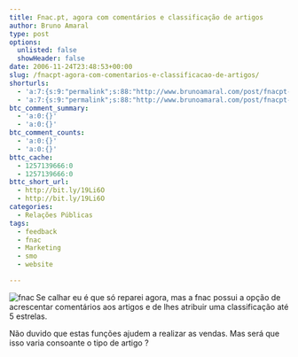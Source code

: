 ```yaml
---
title: Fnac.pt, agora com comentários e classificação de artigos
author: Bruno Amaral
type: post
options:
  unlisted: false
  showHeader: false
date: 2006-11-24T23:48:53+00:00
slug: /fnacpt-agora-com-comentarios-e-classificacao-de-artigos/
shorturls:
  - 'a:7:{s:9:"permalink";s:88:"http://www.brunoamaral.com/post/fnacpt-agora-com-comentarios-e-classificacao-de-artigos/";s:7:"tinyurl";s:25:"http://tinyurl.com/dmmglx";s:4:"isgd";s:17:"http://is.gd/pDZq";s:5:"bitly";s:19:"http://bit.ly/NRw2p";s:5:"snipr";s:22:"http://snipr.com/eusbs";s:5:"snurl";s:22:"http://snurl.com/eusbs";s:7:"snipurl";s:24:"http://snipurl.com/eusbs";}'
  - 'a:7:{s:9:"permalink";s:88:"http://www.brunoamaral.com/post/fnacpt-agora-com-comentarios-e-classificacao-de-artigos/";s:7:"tinyurl";s:25:"http://tinyurl.com/dmmglx";s:4:"isgd";s:17:"http://is.gd/pDZq";s:5:"bitly";s:19:"http://bit.ly/NRw2p";s:5:"snipr";s:22:"http://snipr.com/eusbs";s:5:"snurl";s:22:"http://snurl.com/eusbs";s:7:"snipurl";s:24:"http://snipurl.com/eusbs";}'
btc_comment_summary:
  - 'a:0:{}'
  - 'a:0:{}'
btc_comment_counts:
  - 'a:0:{}'
  - 'a:0:{}'
bttc_cache:
  - 1257139666:0
  - 1257139666:0
bttc_short_url:
  - http://bit.ly/19Li6O
  - http://bit.ly/19Li6O
categories:
  - Relações Públicas
tags:
  - feedback
  - fnac
  - Marketing
  - smo
  - website

---
```

[<img align="left" alt="fnac" src="http://images.websnapr.com/?url=http://www.fnac.pt&#038;size=s" />][1]Se calhar eu é que só reparei agora, mas a fnac possui a opção de acrescentar comentários aos artigos e de lhes atribuir uma classificação até 5 estrelas.

Não duvido que estas funções ajudem a realizar as vendas. Mas será que isso varia consoante o tipo de artigo ?

 [1]: http://www.fnac.pt